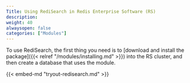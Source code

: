 ```yaml
---
Title: Using RediSearch in Redis Enterprise Software (RS)
description: 
weight: 40
alwaysopen: false
categories: ["Modules"]
---
```

To use RediSearch, the first thing you need is to [download and install the package]({{< relref "/modules/installing.md" >}})
into the RS cluster, and then create a database that uses the module.

{{< embed-md "tryout-redisearch.md" >}}